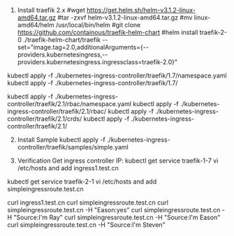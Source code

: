 1. Install traefik 2.x
#wget https://get.helm.sh/helm-v3.1.2-linux-amd64.tar.gz
#tar -zxvf helm-v3.1.2-linux-amd64.tar.gz
#mv linux-amd64/helm /usr/local/bin/helm
#git clone https://github.com/containous/traefik-helm-chart
#helm install traefik-2-0 ./traefik-helm-chart/traefik --set="image.tag=2.0,additionalArguments={--providers.kubernetesingress,--providers.kubernetesingress.ingressclass=traefik-2.0}"

kubectl apply -f ./kubernetes-ingress-controller/traefik/1.7/namespace.yaml
kubectl apply -f ./kubernetes-ingress-controller/traefik/1.7/

kubectl apply -f ./kubernetes-ingress-controller/traefik/2.1/rbac/namespace.yaml
kubectl apply -f ./kubernetes-ingress-controller/traefik/2.1/rbac/
kubectl apply -f ./kubernetes-ingress-controller/traefik/2.1/crds/
kubectl apply -f ./kubernetes-ingress-controller/traefik/2.1/

2. Install Sample
kubectl apply -f ./kubernetes-ingress-controller/traefik/samples/simple.yaml

3. Verification
Get ingress controller IP:
kubectl get service traefik-1-7
vi /etc/hosts and add
<Your ingress controller IP> ingress1.test.cn

kubectl get service traefik-2-1
vi /etc/hosts and add
<Your ingress controller IP> simpleingressroute.test.cn

curl ingress1.test.cn
curl simpleingressroute.test.cn
curl simpleingressroute.test.cn -H "Eason:yes"
curl simpleingressroute.test.cn -H "Source:I'm Ray"
curl simpleingressroute.test.cn -H "Source:I'm Eason"
curl simpleingressroute.test.cn -H "Source:I'm Steven"